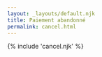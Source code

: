 ```yaml
---
layout: _layouts/default.njk
title: Paiement abandonné
permalink: cancel.html
---
```


{% include 'cancel.njk' %}